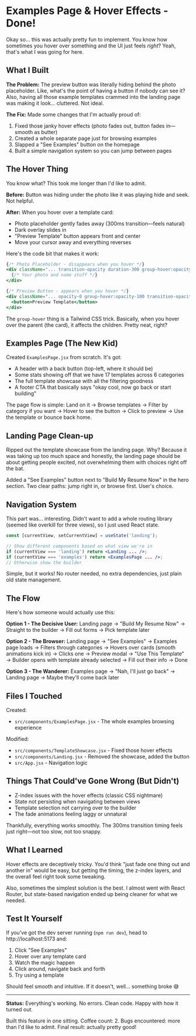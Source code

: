 # Examples Page & Hover Effects - Done!

Okay so... this was actually pretty fun to implement. You know how sometimes you hover over something and the UI just feels *right*? Yeah, that's what I was going for here.

## What I Built

**The Problem:**
The preview button was literally hiding behind the photo placeholder. Like, what's the point of having a button if nobody can see it? Also, having all those example templates crammed into the landing page was making it look... cluttered. Not ideal.

**The Fix:**
Made some changes that I'm actually proud of:

1. Fixed those janky hover effects (photo fades out, button fades in—smooth as butter)
2. Created a whole separate page just for browsing examples
3. Slapped a "See Examples" button on the homepage
4. Built a simple navigation system so you can jump between pages

## The Hover Thing

You know what? This took me longer than I'd like to admit.

**Before:** Button was hiding under the photo like it was playing hide and seek. Not helpful.

**After:** When you hover over a template card:
- Photo placeholder gently fades away (300ms transition—feels natural)
- Dark overlay slides in
- "Preview Template" button appears front and center
- Move your cursor away and everything reverses

Here's the code bit that makes it work:
```jsx
{/* Photo Placeholder - disappears when you hover */}
<div className="... transition-opacity duration-300 group-hover:opacity-0">
  {/* Your photo and name stuff */}
</div>

{/* Preview Button - appears when you hover */}
<div className="... opacity-0 group-hover:opacity-100 transition-opacity duration-300">
  <button>Preview Template</button>
</div>
```

The `group-hover` thing is a Tailwind CSS trick. Basically, when you hover over the parent (the card), it affects the children. Pretty neat, right?

## Examples Page (The New Kid)

Created `ExamplesPage.jsx` from scratch. It's got:

- A header with a back button (top-left, where it should be)
- Some stats showing off that we have 17 templates across 6 categories
- The full template showcase with all the filtering goodness
- A footer CTA that basically says "okay cool, now go back or start building"

The page flow is simple: Land on it → Browse templates → Filter by category if you want → Hover to see the button → Click to preview → Use the template or bounce back home.

## Landing Page Clean-up

Ripped out the template showcase from the landing page. Why? Because it was taking up too much space and honestly, the landing page should be about getting people excited, not overwhelming them with choices right off the bat.

Added a "See Examples" button next to "Build My Resume Now" in the hero section. Two clear paths: jump right in, or browse first. User's choice.

## Navigation System

This part was... interesting. Didn't want to add a whole routing library (seemed like overkill for three views), so I just used React state.

```jsx
const [currentView, setCurrentView] = useState('landing');

// Show different components based on what view we're in
if (currentView === 'landing') return <Landing ... />;
if (currentView === 'examples') return <ExamplesPage ... />;
// Otherwise show the builder
```

Simple, but it works! No router needed, no extra dependencies, just plain old state management.

## The Flow

Here's how someone would actually use this:

**Option 1 - The Decisive User:**
Landing page → "Build My Resume Now" → Straight to the builder → Fill out forms → Pick template later

**Option 2 - The Browser:**
Landing page → "See Examples" → Examples page loads → Filters through categories → Hovers over cards (smooth animations kick in) → Clicks one → Preview modal → "Use This Template" → Builder opens with template already selected → Fill out their info → Done

**Option 3 - The Wanderer:**
Examples page → "Nah, I'll just go back" → Landing page → Maybe they'll come back later

## Files I Touched

Created:
- `src/components/ExamplesPage.jsx` - The whole examples browsing experience

Modified:
- `src/components/TemplateShowcase.jsx` - Fixed those hover effects
- `src/components/Landing.jsx` - Removed the showcase, added the button
- `src/App.jsx` - Navigation logic

## Things That Could've Gone Wrong (But Didn't)

- Z-index issues with the hover effects (classic CSS nightmare)
- State not persisting when navigating between views
- Template selection not carrying over to the builder
- The fade animations feeling laggy or unnatural

Thankfully, everything works smoothly. The 300ms transition timing feels just right—not too slow, not too snappy.

## What I Learned

Hover effects are deceptively tricky. You'd think "just fade one thing out and another in" would be easy, but getting the timing, the z-index layers, and the overall feel right took some tweaking.

Also, sometimes the simplest solution is the best. I almost went with React Router, but state-based navigation ended up being cleaner for what we needed.

## Test It Yourself

If you've got the dev server running (`npm run dev`), head to http://localhost:5173 and:

1. Click "See Examples"
2. Hover over any template card
3. Watch the magic happen
4. Click around, navigate back and forth
5. Try using a template

Should feel smooth and intuitive. If it doesn't, well... something broke 😅

---

**Status:** Everything's working. No errors. Clean code. Happy with how it turned out.

Built this feature in one sitting. Coffee count: 2. Bugs encountered: more than I'd like to admit. Final result: actually pretty good!

